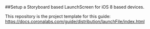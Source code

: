 ##Setup a Storyboard based LaunchScreen for iOS 8 based devices.

This repository is the project template for this guide: <a href="https://docs.coronalabs.com/guide/distribution/launchFile/index.html" target="_blank">https://docs.coronalabs.com/guide/distribution/launchFile/index.html</a>


